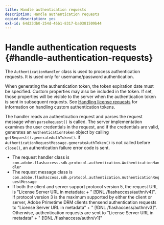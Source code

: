 ```yaml
---
title: Handle authentication requests
description: Handle authentication requests
copied-description: yes
exl-id: 64d23db0-254d-46b1-8317-ba0381509b44
---
```

# Handle authentication requests {#handle-authentication-requests}

The `AuthenticationHandler` class is used to process authentication requests. It is used only for username/password authentication.

When generating the authentication token, the token expiration date must be specified. Custom properties may also be included in the token. If set, those properties will be visible to the server when the authentication token is sent in subsequent requests. See [Handling license requests](../../protecting-content/implementing-the-license-server/handling-license-reqs/license-handling-classes.md) for information on handling custom authentication tokens.

The handler reads an authentication request and parses the request message when `parseRequest()` is called. The server implementation examines the user credentials in the request, and if the credentials are valid, generates an `AuthenticationToken` object by calling `getRequest().generateAuthToken()`. If `AuthenticationRequestMessage.generateAuthToken()` is not called before `close()`, an authentication failure error code is sent.

* The request handler class is `com.adobe.flashaccess.sdk.protocol.authentication.AuthenticationHandler` 
* The request message class is `com.adobe.flashaccess.sdk.protocol.authentication.AuthenticationRequestMessage` 
* If both the client and server support protocol version 5, the request URL is "License Server URL in metadata: + " [!DNL /flashaccess/authn/v4]". If protocol version 3 is the maximum supported by either the client or server, Adobe Primetime DRM clients thensend authentication requests to “License Server URL in metadata” + " [!DNL /flashaccess/authn/v3]". Otherwise, authentication requests are sent to “License Server URL in metadata” + " [!DNL /flashaccess/authn/v1]"
